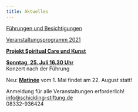 ```yaml
---
title: Aktuelles
---
```

[Führungen und Besichtigungen](/fuehrungen/) 

  
[Veranstaltungsprogramm 2021](/veranstaltungen/2021/)
   

[**Projekt Spiritual Care und Kunst**](/spiritualcare/)

[**Sonntag, 25. Juli 16.30 Uhr**](/veranstaltungen/2021/cellobrunner/)   
Konzert nach der Führung

Neu: [**Matinée**](/veranstaltungen/2021/klarizither/) vom 1. Mai findet am 22. August statt!



Anmeldung für alle Veranstaltungen erforderlich!  
info@schickling-stiftung.de    
08332-936424


